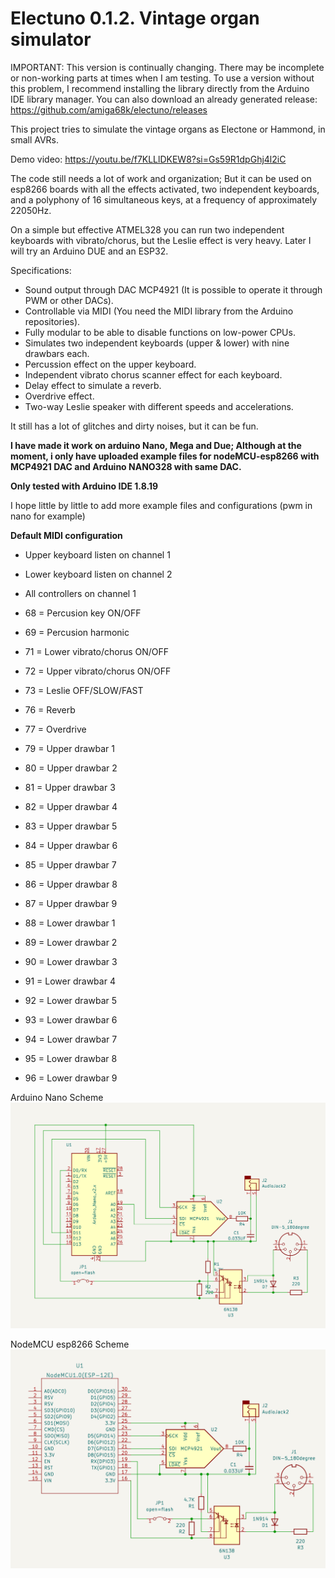 # Electuno 0.1.2. Vintage organ simulator

IMPORTANT:
This version is continually changing. There may be incomplete or non-working parts at times when I am testing. To use a version without this problem, I recommend installing the library directly from the Arduino IDE library manager.
You can also download an already generated release:
https://github.com/amiga68k/electuno/releases


This project tries to simulate the vintage organs as Electone or Hammond, in small AVRs.

Demo video: https://youtu.be/f7KLLlDKEW8?si=Gs59R1dpGhj4l2iC

The code still needs a lot of work and organization; But it can be used on esp8266 boards with all the effects activated, two independent keyboards, and a polyphony of 16 simultaneous keys, at a frequency of approximately 22050Hz.

On a simple but effective ATMEL328 you can run two independent keyboards with vibrato/chorus, but the Leslie effect is very heavy.
Later I will try an Arduino DUE and an ESP32.

Specifications:
- Sound output through DAC MCP4921 (It is possible to operate it through PWM or other DACs).
- Controllable via MIDI (You need the MIDI library from the Arduino repositories).
- Fully modular to be able to disable functions on low-power CPUs.
- Simulates two independent keyboards (upper & lower) with nine drawbars each.
- Percussion effect on the upper keyboard.
- Independent vibrato chorus scanner effect for each keyboard.
- Delay effect to simulate a reverb.
- Overdrive effect.
- Two-way Leslie speaker with different speeds and accelerations.

It still has a lot of glitches and dirty noises, but it can be fun. 

**I have made it work on arduino Nano, Mega and Due; Although at the moment, i only have uploaded example files for nodeMCU-esp8266 with MCP4921 DAC and Arduino NANO328 with same DAC.**

**Only tested with Arduino IDE 1.8.19**

I hope little by little to add more example files and configurations (pwm in nano for example)


**Default MIDI configuration**

- Upper keyboard listen on channel 1
- Lower keyboard listen on channel 2
- All controllers on channel 1

- 68 = Percusion key ON/OFF
- 69 = Percusion harmonic
- 71 = Lower vibrato/chorus ON/OFF
- 72 = Upper vibrato/chorus ON/OFF
- 73 = Leslie OFF/SLOW/FAST
- 76 = Reverb
- 77 = Overdrive
- 79 = Upper drawbar 1
- 80 = Upper drawbar 2
- 81 = Upper drawbar 3
- 82 = Upper drawbar 4
- 83 = Upper drawbar 5
- 84 = Upper drawbar 6
- 85 = Upper drawbar 7
- 86 = Upper drawbar 8
- 87 = Upper drawbar 9
- 88 = Lower drawbar 1
- 89 = Lower drawbar 2
- 90 = Lower drawbar 3
- 91 = Lower drawbar 4
- 92 = Lower drawbar 5
- 93 = Lower drawbar 6
- 94 = Lower drawbar 7
- 95 = Lower drawbar 8
- 96 = Lower drawbar 9



Arduino Nano Scheme
![Arduino Nano Scheme](extras/electuno_schematics_nano-uno.png)

NodeMCU esp8266 Scheme
![NodeMCU esp8266 Schemes](extras/electuno_schematics_nodeMCU.png)

